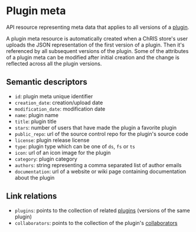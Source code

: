 # Plugin meta

API resource representing meta data that applies to all versions of a [plugin](plugin.md). 

A plugin meta resource is automatically created when a ChRIS store's user uploads the 
JSON representation of the first version of a plugin. Then it's referenced by all 
subsequent versions of the plugin. Some of the attributes of a plugin meta can be modified
after initial creation and the change is reflected across all the plugin versions.


## Semantic descriptors

* `id`: plugin meta unique identifier
* `creation_date`: creation/upload date
* `modification_date`: modification date
* `name`: plugin name
* `title`: plugin title
* `stars`: number of users that have made the plugin a favorite plugin 
* `public_repo`: url of the source control repo for the plugin's source code 
* `license`: plugin release license 
* `type`: plugin type which can be one of `ds`, `fs` or `ts` 
* `icon`: url of an icon image for the plugin
* `category`: plugin category
* `authors`: string representing a comma separated list of author emails
* `documentation`: url of a website or wiki page containing documentation about the 
  plugin


## Link relations

* `plugins`: points to the collection of related [plugins](plugin.md) (versions of the 
  same plugin) 
* `collaborators`: points to the collection of the plugin's 
[collaborators](collaborator.md)
